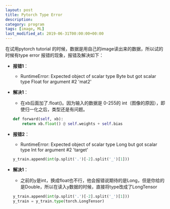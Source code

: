 ```yaml
---
layout: post
title: Pytorch Type Error
description: 
category: program
tags: [image, ML]
last_modified_at: 2019-06-31T00:00:00+00:00
---
```



在试用pytorch tutorial 的时候，数据是用自己的image读出来的数据，所以试的时候有type error 报错的现象，报错及解决如下：

- __报错1__：

    - RuntimeError: Expected object of scalar type Byte but got scalar type Float for argument #2 'mat2'

- __解决1__：

    - 在xb后面加了.float()。因为输入的数据是 0-255的 int（图像的原因），即使归一化之后，类型还是有问题。

    ```py
    def forward(self, xb):
        return xb.float() @ self.weights + self.bias
    ```

- __报错2__：

    - RuntimeError: Expected object of scalar type Long but got scalar type Int for argument #2 'target'

    

    ```py
    y_train.append(int(p.split('.')[-2].split('_')[1]))
    ```

- __解决1__：

    - 之前的y是int，换成float也不行，他会报错说期待的是Long，但是你给的是Double，所以在读入y数据的时候，直接将type改成了LongTensor

    ```py
    y_train.append(int(p.split('.')[-2].split('_')[1]))
    y_train = y_train.type(torch.LongTensor)  
    ```
